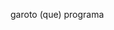 garoto (que) programa

<!---
l4riat/l4riat is a ✨ special ✨ repository because its `README.md` (this file) appears on your GitHub profile.
You can click the Preview link to take a look at your changes.
--->
